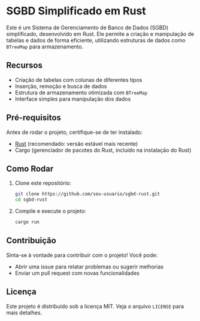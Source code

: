 # SGBD Simplificado em Rust

Este é um Sistema de Gerenciamento de Banco de Dados (SGBD) simplificado, desenvolvido em Rust. Ele permite a criação e manipulação de tabelas e dados de forma eficiente, utilizando estruturas de dados como `BTreeMap` para armazenamento.

## Recursos
- Criação de tabelas com colunas de diferentes tipos
- Inserção, remoção e busca de dados
- Estrutura de armazenamento otimizada com `BTreeMap`
- Interface simples para manipulação dos dados

## Pré-requisitos
Antes de rodar o projeto, certifique-se de ter instalado:
- [Rust](https://www.rust-lang.org/) (recomendado: versão estável mais recente)
- Cargo (gerenciador de pacotes do Rust, incluído na instalação do Rust)

## Como Rodar
1. Clone este repositório:
   ```sh
   git clone https://github.com/seu-usuario/sgbd-rust.git
   cd sgbd-rust
   ```
2. Compile e execute o projeto:
   ```sh
   cargo run
   ```

## Contribuição
Sinta-se à vontade para contribuir com o projeto! Você pode:
- Abrir uma issue para relatar problemas ou sugerir melhorias
- Enviar um pull request com novas funcionalidades

## Licença
Este projeto é distribuído sob a licença MIT. Veja o arquivo `LICENSE` para mais detalhes.


